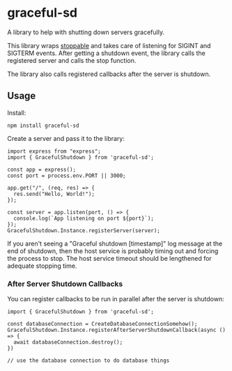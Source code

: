 # graceful-sd

A library to help with shutting down servers gracefully.

This library wraps [stoppable](https://github.com/hunterloftis/stoppable) and takes care of listening for SIGINT and SIGTERM events. After getting a shutdown event, the library calls the registered server and calls the stop function.

The library also calls registered callbacks after the server is shutdown.

## Usage

Install:

```
npm install graceful-sd
```

Create a server and pass it to the library:

```
import express from "express";
import { GracefulShutdown } from 'graceful-sd';

const app = express();
const port = process.env.PORT || 3000;

app.get("/", (req, res) => {
  res.send("Hello, World!");
});

const server = app.listen(port, () => {
  console.log(`App listening on port ${port}`);
});
GracefulShutdown.Instance.registerServer(server);
```

If you aren't seeing a "Graceful shutdown [timestamp]" log message at the end of shutdown, then the host service is probably timing out and forcing the process to stop. The host service timeout should be lengthened for adequate stopping time.

### After Server Shutdown Callbacks

You can register callbacks to be run in parallel after the server is shutdown:

```
import { GracefulShutdown } from 'graceful-sd';

const databaseConnection = CreateDatabaseConnectionSomehow();
GracefulShutdown.Instance.registerAfterServerShutdownCallback(async () => {
  await databaseConnection.destroy();
})

// use the database connection to do database things
```